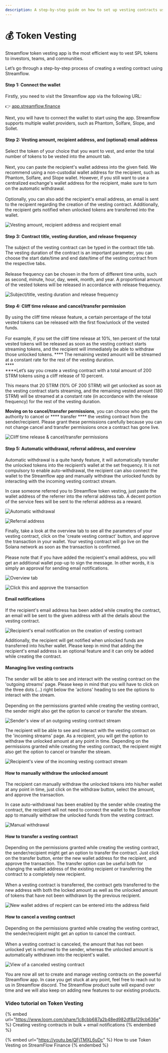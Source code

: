 ```yaml
---
description: A step-by-step guide on how to set up vesting contracts using Streamflow app
---
```


# 💰 Token Vesting

Streamflow token vesting app is the most efficient way to vest SPL tokens to investors, teams, and communities.

Let’s go through a step-by-step process of creating a vesting contract using Streamflow.

#### Step 1: Connect the wallet

Firstly, you need to visit the Streamflow app via the following URL:

👉 [app.streamflow.finance](https://bit.ly/3igHaDj)

Next, you will have to connect the wallet to start using the app. Streamflow supports multiple wallet providers, such as Phantom, Solfare, Slope, and Sollet.

#### Step 2: **Vesting amount, recipient address, and (optional) email address**

Select the token of your choice that you want to vest, and enter the total number of tokens to be vested into the amount tab. \
\
Next, you can paste the recipient's wallet address into the given field. We recommend using a non-custodial wallet address for the recipient, such as Phantom, Solfare, and Slope wallet. However, if you still want to use a centralized exchange's wallet address for the recipient, make sure to turn on the automatic withdrawal.\
\
Optionally, you can also add the recipient's email address, an email is sent to the recipient regarding the creation of the vesting contract. Additionally, the recipient gets notified when unlocked tokens are transferred into the wallet.                  &#x20;

![Vesting amount, recipient address and recipient email](<../../.gitbook/assets/Drop-down menue will shows the list of SPL tokens avaialble in your wallet (1).png>)

#### Step 3: **Contract title, vesting duration, and release frequency**

The subject of the vesting contract can be typed in the contract title tab. The vesting duration of the contract is an important parameter, you can choose the start date/time and end date/time of the vesting contract from the respective tabs.\
\
Release frequency can be chosen in the form of different time units, such as second, minute, hour, day, week, month, and year. A proportional amount of the vested tokens will be released in accordance with release frequency.              &#x20;

![Subject/title, vesting duration and release frequency](<../../.gitbook/assets/Release frequency (3).png>)

#### Step 4: **Cliff time release and cancel/transfer permission**

By using the cliff time release feature, a certain percentage of the total vested tokens can be released with the first flow/unlock of the vested funds.\
\
&#x20;For example, if you set the cliff time release at 10%, ten percent of the total vested tokens will be released as soon as the vesting contract starts streaming tokens, and the recipient will immediately be able to withdraw those unlocked tokens. **** The remaining vested amount will be streamed at a constant rate for the rest of the vesting duration.\
****\
****Let’s say you create a vesting contract with a total amount of 200 STRM tokens using a cliff release of 10 percent.

This means that 20 STRM (10% OF 200 STRM) will get unlocked as soon as the vesting contract starts streaming, and the remaining vested amount (180 STRM) will be streamed at a constant rate (in accordance with the release frequency) for the rest of the vesting duration.

**Moving on to cancel/transfer permissions**, you can choose who gets the authority to cancel or **** transfer **** the vesting contract from the sender/recipient. Please grant these permissions carefully because you can not change cancel and transfer permissions once a contract has gone live.            &#x20;

![Cliff time release & cancel/transfer permissions](../../.gitbook/assets/permisions.png)

#### Step 5: Automatic withdrawal, referral address, and overview

Automatic withdrawal is a quite handy feature, it will automatically transfer the unlocked tokens into the recipient’s wallet at the set frequency. It is not compulsory to enable auto-withdrawal, the recipient can also connect the wallet to the Streamflow app and manually withdraw the unlocked funds by interacting with the incoming vesting contract stream.

In case someone referred you to Streamflow token vesting, just paste the wallet address of the referrer into the referral address tab. A decent portion of the service fees will be sent to the referral address as a reward.              &#x20;

![                                                  Automatic withdrawal                                                        ](<../../.gitbook/assets/streaming auto withdrawal shot.png>)

![Referral address](<../../.gitbook/assets/ref address].JPG>)

Finally, take a look at the overview tab to see all the parameters of your vesting contract, click on the 'create vesting contract' button, and approve the transaction in your wallet. Your vesting contract will go live on the Solana network as soon as the transaction is confirmed.\
\
Please note that if you have added the recipient's email address, you will get an additional wallet pop-up to sign the message. In other words, it is simply an approval for sending email notifications.

![Overview tab](<../../.gitbook/assets/Cliff time release of tokens.png>)

![Click this and approve the transaction](../../.gitbook/assets/image\_2022-04-27\_135420070.png)

#### Email notifications

If the recipient's email address has been added while creating the contract, an email will be sent to the given address with all the details about the vesting contract.

![Recipient's email notification on the creation of vesting contract](<../../.gitbook/assets/vesting email (2).png>)

Additionally, the recipient will get notified when unlocked funds are transferred into his/her wallet. Please keep in mind that adding the recipient's email address is an optional feature and it can only be added while creating the contract.

#### Managing live vesting contracts

The sender will be able to see and interact with the vesting contract on the 'outgoing streams' page. Please keep in mind that you will have to click on the three dots (...) right below the 'actions' heading to see the options to interact with the stream.\
\
Depending on the permissions granted while creating the vesting contract, the sender might also get the option to cancel or transfer the stream.

![Sender's view of an outgoing vesting contract stream](<../../.gitbook/assets/Screenshot (59).png>)

The recipient will be able to see and interact with the vesting contract on the 'incoming streams' page. As a recipient, you will get the option to withdraw the unlocked amount at any point in time. Depending on the permissions granted while creating the vesting contract, the recipient might also get the option to cancel or transfer the stream.

![Recipient's view of the incoming vesting contract stream](<../../.gitbook/assets/recpient vesting incominh.png>)

#### How to manually withdraw the unlocked amount

The recipient can manually withdraw the unlocked tokens into his/her wallet at any point in time, just click on the withdraw button, select the amount, and approve the transaction.&#x20;

In case auto-withdrawal has been enabled by the sender while creating the contract, the recipient will not need to connect the wallet to the Streamflow app to manually withdraw the unlocked funds from the vesting contract.

![Manual withdrawal](<../../.gitbook/assets/withdraw (2).png>)

#### How to transfer a vesting contract

Depending on the permissions granted while creating the vesting contract, the sender/recipient might get an option to transfer the contract. Just click on the transfer button, enter the new wallet address for the recipient, and approve the transaction. The transfer option can be useful both for changing the wallet address of the existing recipient or transferring the contract to a completely new recipient.\
\
When a vesting contract is transferred, the contract gets transferred to the new address with both the locked amount as well as the unlocked amount of tokens that have not been withdrawn by the previous recipient.

![New wallet addres of recpient can be entered into the address field](<../../.gitbook/assets/transfer (3).png>)

#### How to cancel a vesting contract

Depending on the permissions granted while creating the vesting contract, the sender/recipient might get an option to cancel the contract.\
\
When a vesting contract is canceled, the amount that has not been unlocked yet is returned to the sender, whereas the unlocked amount is automatically withdrawn into the recipient's wallet.

![View of a canceled vesting contract](<../../.gitbook/assets/returned to sender arrow.png>)

You are now all set to create and manage vesting contracts on the powerful Streamflow app. In case you get stuck at any point, feel free to reach out to us in Streamflow discord. The Streamflow product suite will expand over time and we will also keep on adding new features to our existing products.

&#x20;

### Video tutorial on Token Vesting

{% embed url="https://www.loom.com/share/1c8cbb687a2b48ed982df8a129cb636e" %}
Creating vesting contracts in bulk + email notifications
{% endembed %}

{% embed url="https://youtu.be/QFjTMXL6uDc" %}
How to use Token Vesting on StreamFlow Finance
{% endembed %}
